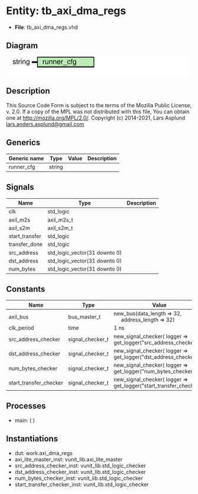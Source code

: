 # Entity: tb_axi_dma_regs

- **File**: tb_axi_dma_regs.vhd
## Diagram

![Diagram](tb_axi_dma_regs.svg "Diagram")
## Description

This Source Code Form is subject to the terms of the Mozilla Public
License, v. 2.0. If a copy of the MPL was not distributed with this file,
You can obtain one at http://mozilla.org/MPL/2.0/.
Copyright (c) 2014-2021, Lars Asplund lars.anders.asplund@gmail.com
## Generics

| Generic name | Type   | Value | Description |
| ------------ | ------ | ----- | ----------- |
| runner_cfg   | string |       |             |
## Signals

| Name           | Type                          | Description |
| -------------- | ----------------------------- | ----------- |
| clk            | std_logic                     |             |
| axil_m2s       | axil_m2s_t                    |             |
| axil_s2m       | axil_s2m_t                    |             |
| start_transfer | std_logic                     |             |
| transfer_done  | std_logic                     |             |
| src_address    | std_logic_vector(31 downto 0) |             |
| dst_address    | std_logic_vector(31 downto 0) |             |
| num_bytes      | std_logic_vector(31 downto 0) |             |
## Constants

| Name                   | Type             | Value                                                                                 | Description |
| ---------------------- | ---------------- | ------------------------------------------------------------------------------------- | ----------- |
| axil_bus               | bus_master_t     |  new_bus(data_length => 32,<br><span style="padding-left:20px"> address_length => 32) |             |
| clk_period             | time             |  1 ns                                                                                 |             |
| src_address_checker    | signal_checker_t |  new_signal_checker(     logger => get_logger("src_address_checker"))                 |             |
| dst_address_checker    | signal_checker_t |  new_signal_checker(     logger => get_logger("dst_address_checker"))                 |             |
| num_bytes_checker      | signal_checker_t |  new_signal_checker(     logger => get_logger("num_bytes_checker"))                   |             |
| start_transfer_checker | signal_checker_t |  new_signal_checker(     logger => get_logger("start_transfer_checker"))              |             |
## Processes
- main: (  )
## Instantiations

- dut: work.axi_dma_regs
- axi_lite_master_inst: vunit_lib.axi_lite_master
- src_address_checker_inst: vunit_lib.std_logic_checker
- dst_address_checker_inst: vunit_lib.std_logic_checker
- num_bytes_checker_inst: vunit_lib.std_logic_checker
- start_transfer_checker_inst: vunit_lib.std_logic_checker

